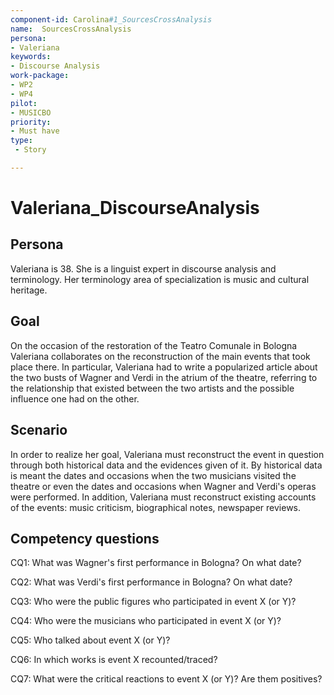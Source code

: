 ```yaml
---
component-id: Carolina#1_SourcesCrossAnalysis
name:  SourcesCrossAnalysis 
persona: 
- Valeriana
keywords: 
- Discourse Analysis
work-package:
- WP2
- WP4
pilot:
- MUSICBO
priority:
- Must have
type:
 - Story

---
```

# Valeriana_DiscourseAnalysis

## Persona
Valeriana is 38. She is a linguist expert in discourse analysis and terminology. Her terminology area of specialization is music and cultural heritage. 

## Goal
On the occasion of the restoration of the Teatro Comunale in Bologna Valeriana collaborates on the reconstruction of the main events that took place there. In particular, Valeriana had to write a popularized article about the two busts of Wagner and Verdi in the atrium of the theatre, referring to the relationship that existed between the two artists and the possible influence one had on the other.

## Scenario  
In order to realize her goal, Valeriana must reconstruct the event in question through both historical data and the evidences given of it. By historical data is meant the dates and occasions when the two musicians visited the theatre or even the dates and occasions when Wagner and Verdi's operas were performed. In addition, Valeriana must reconstruct existing accounts of the events: music criticism, biographical notes, newspaper reviews.

## Competency questions 

CQ1: What was Wagner's first performance in Bologna? On what date?

CQ2: What was Verdi's first performance in Bologna? On what date? 

CQ3: Who were the public figures who participated in event X (or Y)?

CQ4: Who were the musicians who participated in event X (or Y)?

CQ5: Who talked about event X (or Y)?

CQ6: In which works is event X recounted/traced?

CQ7: What were the critical reactions to event X (or Y)? Are them positives?
